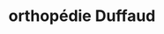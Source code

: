 ---
title: "orthopédie Duffaud"
url: /le-puy-en-velay/orthopedie-duffaud/
shop: approvisionnement médical
---